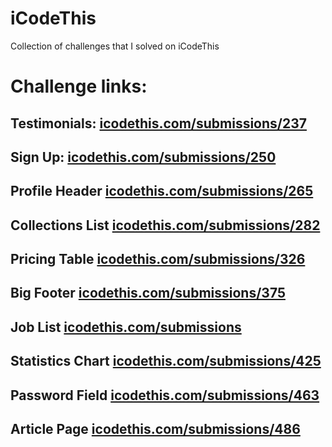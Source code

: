 # iCodeThis
Collection of challenges that I solved on iCodeThis

# Challenge links:

## Testimonials: [icodethis.com/submissions/237](https://icodethis.com/submissions/237) 

## Sign Up: [icodethis.com/submissions/250](https://icodethis.com/submissions/250) 

## Profile Header [icodethis.com/submissions/265](https://icodethis.com/submissions/265)

## Collections List [icodethis.com/submissions/282](https://icodethis.com/submissions/282)

## Pricing Table [icodethis.com/submissions/326](https://www.icodethis.com/submissions/326)

## Big Footer [icodethis.com/submissions/375](https://icodethis.com/submissions/375)

## Job List [icodethis.com/submissions](https://icodethis.com/submissions/417)

## Statistics Chart [icodethis.com/submissions/425](https://www.icodethis.com/submissions/425)

## Password Field [icodethis.com/submissions/463](https://www.icodethis.com/submissions/463)

## Article Page [icodethis.com/submissions/486](https://www.icodethis.com/submissions/486)